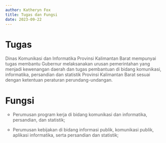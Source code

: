 ```yaml
---
author: Katheryn Fox
title: Tugas dan Fungsi
date: 2023-09-22
---
```


<div class="container-besar px-8">
    <div class="my-8">
        <div class="">
            <h1 class="font-bold text-3xl mb-4">Tugas</h1>
            <p class="text-base text-justify pl-16" style="opacity: 70%">Dinas Komunikasi dan Informatika Provinsi Kalimantan Barat mempunyai tugas membantu Gubernur melaksanakan urusan pemerintahan yang menjadi kewenangan daerah dan tugas pembantuan di bidang komunikasi, informatika, persandian dan statistik Provinsi Kalimantan Barat sesuai dengan ketentuan peraturan perundang-undangan.</p>
        </div>
    </div>
    <div class="my-10">
        <div class="">
            <h1 class="font-bold text-3xl mb-4">Fungsi</h1>
            <ul style="list-style-type: circle;" class="mx-auto pl-16">
                <li>
                    <p class="text-base text-justify" style="opacity: 70%">Perumusan program kerja di bidang komunikasi dan informatika, persandian, dan statistik;</p>
                </li>
                <li>
                    <p class="text-base text-justify" style="opacity: 70%">Perumusan kebijakan di bidang informasi publik, komunikasi publik, aplikasi informatika, serta persandian dan statistik;</p>
                </li>
            </ul>
        </div>
    </div>
</div>
